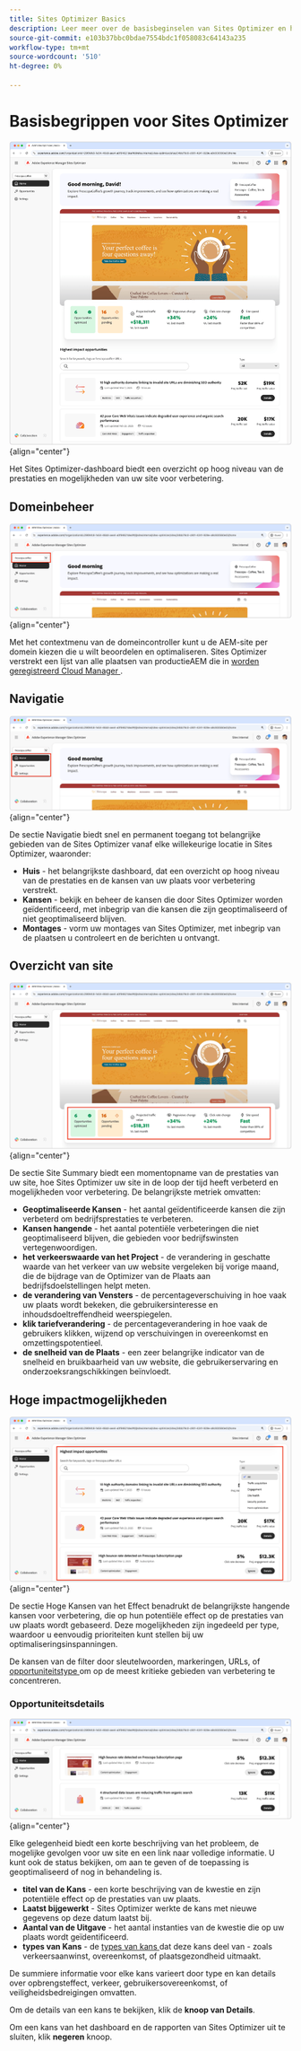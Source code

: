 ```yaml
---
title: Sites Optimizer Basics
description: Leer meer over de basisbeginselen van Sites Optimizer en hoe u erin kunt navigeren.
source-git-commit: e103b37bbc0bdae7554bdc1f058083c64143a235
workflow-type: tm+mt
source-wordcount: '510'
ht-degree: 0%

---
```



# Basisbegrippen voor Sites Optimizer

![ Sites Optimizer homepage ](./assets/basics/hero.png){align="center"}

Het Sites Optimizer-dashboard biedt een overzicht op hoog niveau van de prestaties en mogelijkheden van uw site voor verbetering.

## Domeinbeheer

![ het domeinmanager van de Optimizer van de Plaats ](./assets/basics/domain-manager.png){align="center"}

Met het contextmenu van de domeincontroller kunt u de AEM-site per domein kiezen die u wilt beoordelen en optimaliseren. Sites Optimizer verstrekt een lijst van alle plaatsen van productieAEM die in [ worden geregistreerd Cloud Manager ](https://experienceleague.adobe.com/en/docs/experience-manager-cloud-service/content/implementing/using-cloud-manager/edge-delivery-sites/add-edge-delivery-site).

## Navigatie

![ de navigatie van de Optimizer van de Plaats ](./assets/basics/navigation.png){align="center"}

De sectie Navigatie biedt snel en permanent toegang tot belangrijke gebieden van de Sites Optimizer vanaf elke willekeurige locatie in Sites Optimizer, waaronder:

* **Huis** - het belangrijkste dashboard, dat een overzicht op hoog niveau van de prestaties en de kansen van uw plaats voor verbetering verstrekt.
* **Kansen** - bekijk en beheer de kansen die door Sites Optimizer worden geïdentificeerd, met inbegrip van die kansen die zijn geoptimaliseerd of niet geoptimaliseerd blijven.
* **Montages** - vorm uw montages van Sites Optimizer, met inbegrip van de plaatsen u controleert en de berichten u ontvangt.

## Overzicht van site

![ de plaatssamenvatting van de Optimizer van de Plaats ](./assets/basics/site-summary.png){align="center"}

De sectie Site Summary biedt een momentopname van de prestaties van uw site, hoe Sites Optimizer uw site in de loop der tijd heeft verbeterd en mogelijkheden voor verbetering. De belangrijkste metriek omvatten:

* **Geoptimaliseerde Kansen** - het aantal geïdentificeerde kansen die zijn verbeterd om bedrijfsprestaties te verbeteren.
* **Kansen hangende** - het aantal potentiële verbeteringen die niet geoptimaliseerd blijven, die gebieden voor bedrijfswinsten vertegenwoordigen.
* **het verkeerswaarde van het Project** - de verandering in geschatte waarde van het verkeer van uw website vergeleken bij vorige maand, die de bijdrage van de Optimizer van de Plaats aan bedrijfsdoelstellingen helpt meten.
* **de verandering van Vensters** - de percentageverschuiving in hoe vaak uw plaats wordt bekeken, die gebruikersinteresse en inhoudsdoeltreffendheid weerspiegelen.
* **klik tariefverandering** - de percentageverandering in hoe vaak de gebruikers klikken, wijzend op verschuivingen in overeenkomst en omzettingspotentieel.
* **de snelheid van de Plaats** - een zeer belangrijke indicator van de snelheid en bruikbaarheid van uw website, die gebruikerservaring en onderzoeksrangschikkingen beïnvloedt.

## Hoge impactmogelijkheden

![ Optimizer van de Plaats hoge impactkansen ](./assets/basics/high-impact-opportunities.png){align="center"}

De sectie Hoge Kansen van het Effect benadrukt de belangrijkste hangende kansen voor verbetering, die op hun potentiële effect op de prestaties van uw plaats wordt gebaseerd. Deze mogelijkheden zijn ingedeeld per type, waardoor u eenvoudig prioriteiten kunt stellen bij uw optimaliseringsinspanningen.

De kansen van de filter door sleutelwoorden, markeringen, URLs, of [ opportuniteitstype ](../opportunity-types/overview.md) om op de meest kritieke gebieden van verbetering te concentreren.


### Opportuniteitsdetails

![ Optimizer van de Plaats hoge impactkans ](./assets/basics/high-impact-opportunity-details.png){align="center"}

Elke gelegenheid biedt een korte beschrijving van het probleem, de mogelijke gevolgen voor uw site en een link naar volledige informatie. U kunt ook de status bekijken, om aan te geven of de toepassing is geoptimaliseerd of nog in behandeling is.

* **titel van de Kans** - een korte beschrijving van de kwestie en zijn potentiële effect op de prestaties van uw plaats.
* **Laatst bijgewerkt** - Sites Optimizer werkte de kans met nieuwe gegevens op deze datum laatst bij.
* **Aantal van de Uitgave** - het aantal instanties van de kwestie die op uw plaats wordt geïdentificeerd.
* **types van Kans** - de [ types van kans ](../opportunity-types/overview.md) dat deze kans deel van - zoals verkeersaanwinst, overeenkomst, of plaatsgezondheid uitmaakt.

De summiere informatie voor elke kans varieert door type en kan details over opbrengsteffect, verkeer, gebruikersovereenkomst, of veiligheidsbedreigingen omvatten.

Om de details van een kans te bekijken, klik de **knoop van Details**.

Om een kans van het dashboard en de rapporten van Sites Optimizer uit te sluiten, klik **negeren** knoop.
